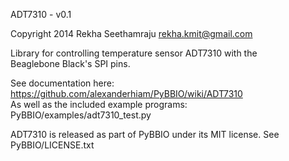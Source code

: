 ADT7310 - v0.1

Copyright 2014 Rekha Seethamraju
rekha.kmit@gmail.com

Library for controlling temperature sensor ADT7310 with the   
Beaglebone Black's SPI pins.

See documentation here:  
https://github.com/alexanderhiam/PyBBIO/wiki/ADT7310  
As well as the included example programs:  
PyBBIO/examples/adt7310_test.py

ADT7310 is released as part of PyBBIO under its MIT license.
See PyBBIO/LICENSE.txt
